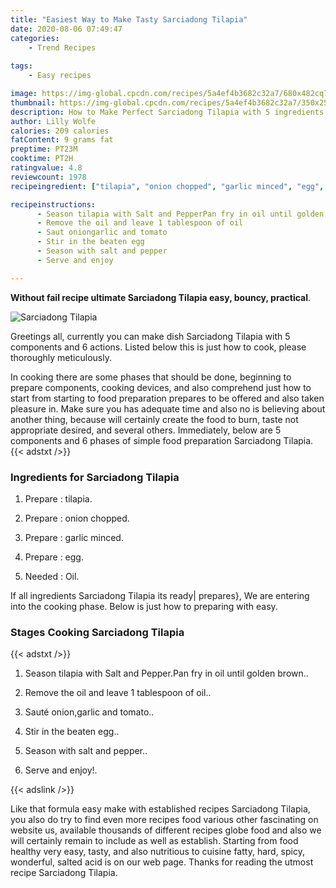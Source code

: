 ```yaml
---
title: "Easiest Way to Make Tasty Sarciadong Tilapia"
date: 2020-08-06 07:49:47
categories:
    - Trend Recipes
    
tags:
    - Easy recipes

image: https://img-global.cpcdn.com/recipes/5a4ef4b3682c32a7/680x482cq70/sarciadong-tilapia-recipe-main-photo.jpg
thumbnail: https://img-global.cpcdn.com/recipes/5a4ef4b3682c32a7/350x250cq70/sarciadong-tilapia-recipe-main-photo.jpg
description: How to Make Perfect Sarciadong Tilapia with 5 ingredients and 6 stages of easy cooking.
author: Lilly Wolfe
calories: 209 calories
fatContent: 9 grams fat
preptime: PT23M
cooktime: PT2H
ratingvalue: 4.8
reviewcount: 1978
recipeingredient: ["tilapia", "onion chopped", "garlic minced", "egg", "Oil"]

recipeinstructions: 
      - Season tilapia with Salt and PepperPan fry in oil until golden brown 
      - Remove the oil and leave 1 tablespoon of oil 
      - Saut oniongarlic and tomato 
      - Stir in the beaten egg 
      - Season with salt and pepper 
      - Serve and enjoy

---
```




**Without fail recipe ultimate Sarciadong Tilapia easy, bouncy, practical**. 


![Sarciadong Tilapia](https://img-global.cpcdn.com/recipes/5a4ef4b3682c32a7/680x482cq70/sarciadong-tilapia-recipe-main-photo.jpg "Sarciadong Tilapia")




Greetings all, currently you can make dish Sarciadong Tilapia with 5 components and 6 actions. Listed below this is just how to cook, please thoroughly meticulously.

In cooking there are some phases that should be done, beginning to prepare components, cooking devices, and also comprehend just how to start from starting to food preparation prepares to be offered and also taken pleasure in. Make sure you has adequate time and also no is believing about another thing, because will certainly create the food to burn, taste not appropriate desired, and several others. Immediately, below are 5 components and 6 phases of simple food preparation Sarciadong Tilapia.
{{< adstxt />}}

### Ingredients for Sarciadong Tilapia


1. Prepare  : tilapia.

1. Prepare  : onion chopped.

1. Prepare  : garlic minced.

1. Prepare  : egg.

1. Needed  : Oil.



If all ingredients Sarciadong Tilapia its ready| prepares}, We are entering into the cooking phase. Below is just how to preparing with easy.

### Stages Cooking Sarciadong Tilapia

{{< adstxt />}}


1. Season tilapia with Salt and Pepper.Pan fry in oil until golden brown..



1. Remove the oil and leave 1 tablespoon of oil..



1. Sauté onion,garlic and tomato..



1. Stir in the beaten egg..



1. Season with salt and pepper..



1. Serve and enjoy!.





{{< adslink />}}

Like that formula easy make with established recipes Sarciadong Tilapia, you also do try to find even more recipes food various other fascinating on website us, available thousands of different recipes globe food and also we will certainly remain to include as well as establish. Starting from food healthy very easy, tasty, and also nutritious to cuisine fatty, hard, spicy, wonderful, salted acid is on our web page. Thanks for reading the utmost recipe Sarciadong Tilapia.
